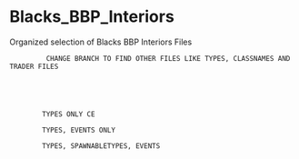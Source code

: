 # Blacks_BBP_Interiors
Organized selection of Blacks BBP Interiors Files

	











             CHANGE BRANCH TO FIND OTHER FILES LIKE TYPES, CLASSNAMES AND TRADER FILES             





            TYPES ONLY CE             
<ce folder="CustomTypes/REPLACE">
	<!-- Types -->
	<file name="REPLACE.xml" type="types" />
</ce>

            TYPES, EVENTS ONLY            
<ce folder="CustomTypes/REPLACE">
	<file name="REPLACE.xml" type="types" />
	<file name="REPLACE.xml" type="events" />
</ce>

            TYPES, SPAWNABLETYPES, EVENTS            
<ce folder="CustomTypes/REPLACE">
	<file name="REPLACE.xml" type="types" />
	<file name="REPLACE.xml" type="spawnabletypes" />
	<file name="REPLACE.xml" type="events" />
</ce>

